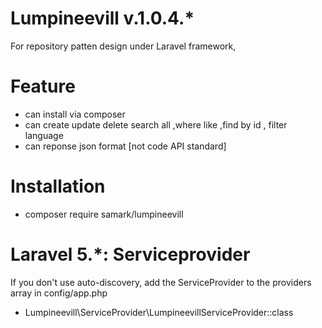 # Lumpineevill v.1.0.4.*
For repository patten design under Laravel framework,
# Feature 
- can install via composer 
- can create update delete search all ,where like ,find by id , filter language 
- can reponse json format [not code API standard] 
# Installation 
- composer require samark/lumpineevill 
# Laravel 5.*: Serviceprovider
If you don't use auto-discovery, add the ServiceProvider to the providers array in config/app.php
- Lumpineevill\ServiceProvider\LumpineevillServiceProvider::class
